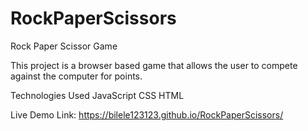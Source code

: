 # RockPaperScissors

Rock Paper Scissor Game

This project is a browser based game that allows the user to compete against the computer for points.

Technologies Used
JavaScript
CSS
HTML

Live Demo Link: https://bilele123123.github.io/RockPaperScissors/
